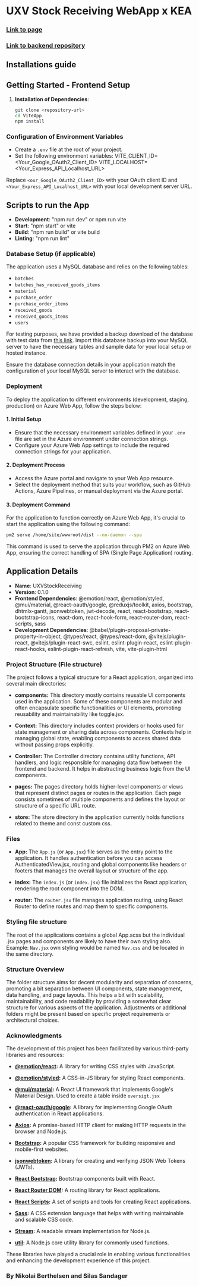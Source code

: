 # UXV Stock Receiving WebApp x KEA

### [Link to page](https://uxvstocksystem.azurewebsites.net/)

### [Link to backend repository](https://github.com/Kemixd3/NoteManagerAPI)

## Installations guide

## Getting Started - Frontend Setup

1. **Installation of Dependencies**:
   ```bash
   git clone <repository-url>
   cd ViteApp
   npm install
   ```

### Configuration of Environment Variables

- Create a `.env` file at the root of your project.
- Set the following environment variables:
  VITE_CLIENT_ID=<Your_Google_OAuth2_Client_ID>
  VITE_LOCALHOST=<Your_Express_API_Localhost_URL>

Replace `<our_Google_OAuth2_Client_ID>` with your OAuth client ID and `<Your_Express_API_Localhost_URL>` with your local development server URL.

## Scripts to run the App

- **Development**: "npm run dev" or npm run vite
- **Start**: "npm start" or vite
- **Build**: "npm run build" or vite build
- **Linting**: "npm run lint"

### Database Setup (if applicable)

The application uses a MySQL database and relies on the following tables:

- `batches`
- `batches_has_received_goods_items`
- `material`
- `purchase_order`
- `purchase_order_items`
- `received_goods`
- `received_goods_items`
- `users`

For testing purposes, we have provided a backup download of the database with test data from [this link](your-database-backup-link-here). Import this database backup into your MySQL server to have the necessary tables and sample data for your local setup or hosted instance.

Ensure the database connection details in your application match the configuration of your local MySQL server to interact with the database.

### Deployment

To deploy the application to different environments (development, staging, production) on Azure Web App, follow the steps below:

#### 1. Initial Setup

- Ensure that the necessary environment variables defined in your `.env` file are set in the Azure environment under connection strings.
- Configure your Azure Web App settings to include the required connection strings for your application.

#### 2. Deployment Process

- Access the Azure portal and navigate to your Web App resource.
- Select the deployment method that suits your workflow, such as GitHub Actions, Azure Pipelines, or manual deployment via the Azure portal.

#### 3. Deployment Command

For the application to function correctly on Azure Web App, it's crucial to start the application using the following command:

```bash
pm2 serve /home/site/wwwroot/dist --no-daemon --spa
```

This command is used to serve the application through PM2 on Azure Web App, ensuring the correct handling of SPA (Single Page Application) routing.

## Application Details

- **Name**: UXVStockReceiving
- **Version**: 0.1.0
- **Frontend Dependencies**: @emotion/react, @emotion/styled, @mui/material, @react-oauth/google, @reduxjs/toolkit, axios, bootstrap, dhtmlx-gantt, jsonwebtoken, jwt-decode, react, react-bootstrap, react-bootstrap-icons, react-dom, react-hook-form, react-router-dom, react-scripts, sass
- **Development Dependencies**: @babel/plugin-proposal-private-property-in-object, @types/react, @types/react-dom, @vitejs/plugin-react, @vitejs/plugin-react-swc, eslint, eslint-plugin-react, eslint-plugin-react-hooks, eslint-plugin-react-refresh, vite, vite-plugin-html

### Project Structure (File structure)

The project follows a typical structure for a React application, organized into several main directories:

- **components:** This directory mostly contains reusable UI components used in the application. Some of these components are modular and often encapsulate specific functionalities or UI elements, promoting reusability and maintainability like toggle.jsx.

- **Context:** This directory includes context providers or hooks used for state management or sharing data across components. Contexts help in managing global state, enabling components to access shared data without passing props explicitly.

- **Controller:** The Controller directory contains utility functions, API handlers, and logic responsible for managing data flow between the frontend and backend. It helps in abstracting business logic from the UI components.

- **pages:** The pages directory holds higher-level components or views that represent distinct pages or routes in the application. Each page consists sometimes of multiple components and defines the layout or structure of a specific URL route.

- **store:** The store directory in the application currently holds functions related to theme and const custom css.

### Files

- **App:** The `App.js` (or `App.jsx`) file serves as the entry point to the application. It handles authentication before you can access AuthenticatedView.jsx, routing and global components like headers or footers that manages the overall layout or structure of the app.

- **index:** The `index.js` (or `index.jsx`) file initializes the React application, rendering the root component into the DOM.

- **router:** The `router.jsx` file manages application routing, using React Router to define routes and map them to specific components.

### Styling file structure

The root of the applications contains a global App.scss but the individual .jsx pages and components are likely to have their own styling also.
Example: `Nav.jsx` own styling would be named `Nav.css` and be located in the same directory.

### Structure Overview

The folder structure aims for decent modularity and separation of concerns, promoting a bit separation between UI components, state management, data handling, and page layouts. This helps a bit with scalability, maintainability, and code readability by providing a somewhat clear structure for various aspects of the application. Adjustments or additional folders might be present based on specific project requirements or architectural choices.

### Acknowledgments

The development of this project has been facilitated by various third-party libraries and resources:

- **[@emotion/react](https://emotion.sh/docs/introduction):** A library for writing CSS styles with JavaScript.
- **[@emotion/styled](https://emotion.sh/docs/introduction):** A CSS-in-JS library for styling React components.

- **[@mui/material](https://mui.com/):** A React UI framework that implements Google's Material Design. Used to create a table inside `oversigt.jsx`

- **[@react-oauth/google](https://www.npmjs.com/package/@react-oauth/google):** A library for implementing Google OAuth authentication in React applications.

- **[Axios](https://axios-http.com/):** A promise-based HTTP client for making HTTP requests in the browser and Node.js.

- **[Bootstrap](https://getbootstrap.com/):** A popular CSS framework for building responsive and mobile-first websites.

- **[jsonwebtoken](https://www.npmjs.com/package/jsonwebtoken):** A library for creating and verifying JSON Web Tokens (JWTs).

- **[React Bootstrap](https://react-bootstrap.github.io/):** Bootstrap components built with React.

- **[React Router DOM](https://reactrouter.com/web/guides/quick-start):** A routing library for React applications.

- **[React Scripts](https://www.npmjs.com/package/react-scripts):** A set of scripts and tools for creating React applications.

- **[Sass](https://sass-lang.com/):** A CSS extension language that helps with writing maintainable and scalable CSS code.

- **[Stream](https://www.npmjs.com/package/stream):** A readable stream implementation for Node.js.

- **[util](https://www.npmjs.com/package/util):** A Node.js core utility library for commonly used functions.

These libraries have played a crucial role in enabling various functionalities and enhancing the development experience of this project.

### By Nikolai Berthelsen and Silas Sandager
